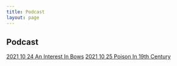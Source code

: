 ```yaml
---
title: Podcast
layout: page
---
```

## Podcast
[2021 10 24 An Interest In Bows](https://lwflouisa.github.io/NumeroHexDiaries/Podcast/episodes/2021-10-24-aninterestinbows)
[2021 10 25 Poison In 19th Century](https://lwflouisa.github.io/NumeroHexDiaries/Podcast/episodes/2021-10-25-poisonin19thcentury)
